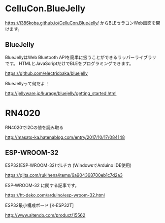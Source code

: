 # CelluCon.BlueJelly

https://i386koba.github.io/CelluCon.BlueJelly/ からBLEセラコンWeb画面を開けます。

## BlueJelly

BlueJellyはWeb Bluetooth APIを簡単に扱うことができるラッパーライブラリです。 HTMLとJavaScriptだけでBLEをプログラミングできます。

https://github.com/electricbaka/bluejelly

BlueJellyって何だよ！

http://jellyware.jp/kurage/bluejelly/getting_started.html

# RN4020

RN4020でI2Cの値を読み取る

http://masato-ka.hatenablog.com/entry/2017/10/17/084148

## ESP-WROOM-32
ESP32(ESP-WROOM-32)でLチカ (WindowsでArduino IDE使用)

https://qiita.com/rukihena/items/6a904368700eb1c7d2a3

ESP-WROOM-32 に関する記事です。

https://ht-deko.com/arduino/esp-wroom-32.html


ESP32最小構成ボード [K-ESP32T]

http://www.aitendo.com/product/15562
